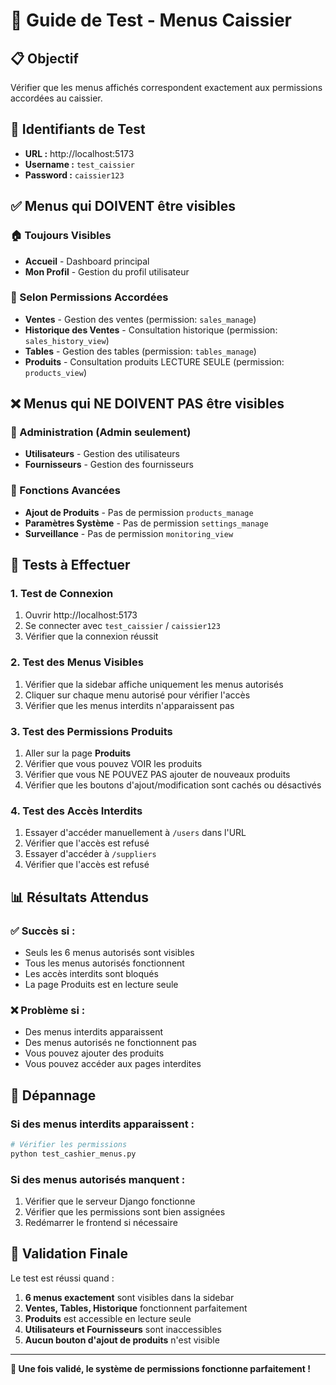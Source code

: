 # 🎯 Guide de Test - Menus Caissier

## 📋 Objectif
Vérifier que les menus affichés correspondent exactement aux permissions accordées au caissier.

## 🔐 Identifiants de Test
- **URL :** http://localhost:5173
- **Username :** `test_caissier`
- **Password :** `caissier123`

## ✅ Menus qui DOIVENT être visibles

### 🏠 Toujours Visibles
- **Accueil** - Dashboard principal
- **Mon Profil** - Gestion du profil utilisateur

### 🔐 Selon Permissions Accordées
- **Ventes** - Gestion des ventes (permission: `sales_manage`)
- **Historique des Ventes** - Consultation historique (permission: `sales_history_view`)
- **Tables** - Gestion des tables (permission: `tables_manage`)
- **Produits** - Consultation produits LECTURE SEULE (permission: `products_view`)

## ❌ Menus qui NE DOIVENT PAS être visibles

### 🚫 Administration (Admin seulement)
- **Utilisateurs** - Gestion des utilisateurs
- **Fournisseurs** - Gestion des fournisseurs

### 🚫 Fonctions Avancées
- **Ajout de Produits** - Pas de permission `products_manage`
- **Paramètres Système** - Pas de permission `settings_manage`
- **Surveillance** - Pas de permission `monitoring_view`

## 🧪 Tests à Effectuer

### 1. Test de Connexion
1. Ouvrir http://localhost:5173
2. Se connecter avec `test_caissier` / `caissier123`
3. Vérifier que la connexion réussit

### 2. Test des Menus Visibles
1. Vérifier que la sidebar affiche uniquement les menus autorisés
2. Cliquer sur chaque menu autorisé pour vérifier l'accès
3. Vérifier que les menus interdits n'apparaissent pas

### 3. Test des Permissions Produits
1. Aller sur la page **Produits**
2. Vérifier que vous pouvez VOIR les produits
3. Vérifier que vous NE POUVEZ PAS ajouter de nouveaux produits
4. Vérifier que les boutons d'ajout/modification sont cachés ou désactivés

### 4. Test des Accès Interdits
1. Essayer d'accéder manuellement à `/users` dans l'URL
2. Vérifier que l'accès est refusé
3. Essayer d'accéder à `/suppliers`
4. Vérifier que l'accès est refusé

## 📊 Résultats Attendus

### ✅ Succès si :
- Seuls les 6 menus autorisés sont visibles
- Tous les menus autorisés fonctionnent
- Les accès interdits sont bloqués
- La page Produits est en lecture seule

### ❌ Problème si :
- Des menus interdits apparaissent
- Des menus autorisés ne fonctionnent pas
- Vous pouvez ajouter des produits
- Vous pouvez accéder aux pages interdites

## 🔧 Dépannage

### Si des menus interdits apparaissent :
```bash
# Vérifier les permissions
python test_cashier_menus.py
```

### Si des menus autorisés manquent :
1. Vérifier que le serveur Django fonctionne
2. Vérifier que les permissions sont bien assignées
3. Redémarrer le frontend si nécessaire

## 🎉 Validation Finale

Le test est réussi quand :
1. **6 menus exactement** sont visibles dans la sidebar
2. **Ventes, Tables, Historique** fonctionnent parfaitement
3. **Produits** est accessible en lecture seule
4. **Utilisateurs et Fournisseurs** sont inaccessibles
5. **Aucun bouton d'ajout de produits** n'est visible

---

**🚀 Une fois validé, le système de permissions fonctionne parfaitement !**
